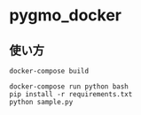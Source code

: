 # pygmo_docker

## 使い方

```
docker-compose build
```

```
docker-compose run python bash
pip install -r requirements.txt
python sample.py
```
